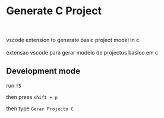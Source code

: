 # Generate C Project
 <br/>
 <br/>
vscode extension to generate basic project model in c <br/> <br/>
extensao vscode para gerar modelo de projectos basico em c

## Development mode

run `f5`

then press `shift + p`

then type `Gerar Projecto C`